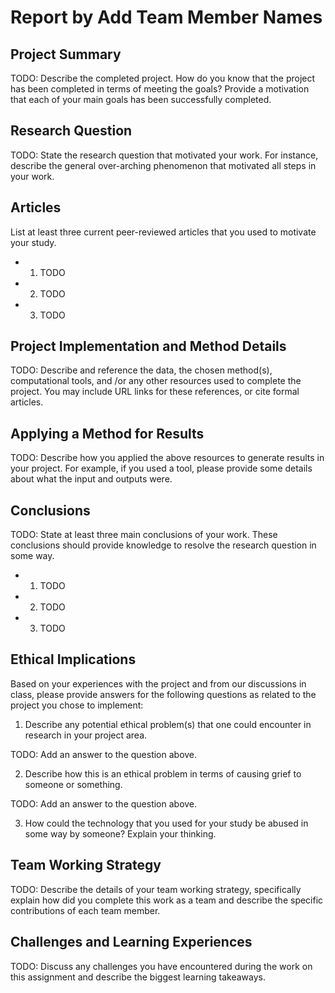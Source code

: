 # Report by Add Team Member Names

## Project Summary

TODO: Describe the completed project. How do you know that the project has been completed in terms of meeting the goals? Provide a motivation that each of your main goals has been successfully completed. 

## Research Question

TODO: State the research question that motivated your work. For instance, describe the general over-arching phenomenon that motivated all steps in your work.

## Articles

List at least three current peer-reviewed articles that you used to motivate your study.

* 1. TODO
* 2. TODO
* 3. TODO

## Project Implementation and Method Details

TODO: Describe and reference the data, the chosen method(s), computational tools, and /or any other resources used to complete the project. You may include URL links for these references, or cite formal articles.

## Applying a Method for Results

TODO: Describe how you applied the above resources to generate results in your project. For example, if you used a tool, please provide some details about what the input and outputs were.

## Conclusions
TODO: State at least three main conclusions of your work. These conclusions should provide knowledge to resolve the research question in some way. 

* 1. TODO
* 2. TODO
* 3. TODO

## Ethical Implications

Based on your experiences with the project and from our discussions in class, please provide answers for the following questions as related to the project you chose to implement:

1. Describe any potential ethical problem(s) that one could encounter in research in your project area.

TODO: Add an answer to the question above.

2. Describe how this is an ethical problem in terms of causing grief to someone or something.

TODO: Add an answer to the question above.

3. How could the technology that you used for your study be abused in some way by someone? Explain your thinking.

## Team Working Strategy

TODO: Describe the details of your team working strategy, specifically explain how did you complete this work as a team and describe the specific contributions of each team member.

## Challenges and Learning Experiences

TODO: Discuss any challenges you have encountered during the work on this assignment and describe the biggest learning takeaways.
